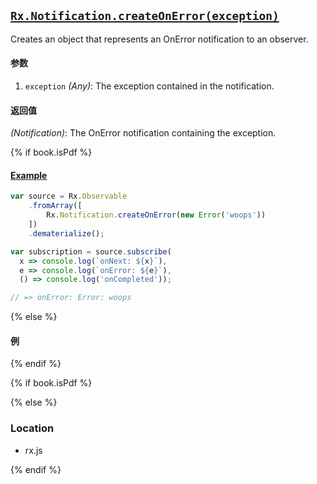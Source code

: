 ## [`Rx.Notification.createOnError(exception)`](https://github.com/Reactive-Extensions/RxJS/blob/master/src/core/notification.js#L70)

Creates an object that represents an OnError notification to an observer.

#### 参数
1. `exception` *(Any)*: The exception contained in the notification.

#### 返回值
*(Notification)*: The OnError notification containing the exception.

{% if book.isPdf %}

#### [Example](http://jsbin.com/capiq/2/edit?js,console)

```js
var source = Rx.Observable
    .fromArray([
        Rx.Notification.createOnError(new Error('woops'))
    ])
    .dematerialize();

var subscription = source.subscribe(
  x => console.log(`onNext: ${x}`),
  e => console.log(`onError: ${e}`),
  () => console.log('onCompleted'));

// => onError: Error: woops
```

{% else %}

#### 例

[](http://jsbin.com/capiq/2/embed?js,console)

{% endif %}

{% if book.isPdf %}



{% else %}

### Location

- rx.js

{% endif %}